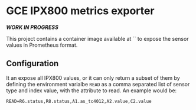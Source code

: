 # GCE IPX800 metrics exporter

***WORK IN PROGRESS***

This project contains a container image available at `` to expose the sensor values in Prometheus format.

## Configuration

It an expose all IPX800 values, or it can only return a subset of them by defining the environment varialbe `READ` as a comma separated list of sensor type and index value, with the attribute to read. An example would be:

```
READ=R6.status,R8.status,A1.as_tc4012,A2.value,C2.value
```